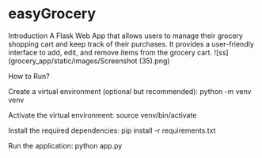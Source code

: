 # easyGrocery

Introduction
A Flask Web App  that allows users to manage their grocery shopping cart and keep track of their purchases. It provides a user-friendly interface to add, edit, and remove items from the grocery cart.
![ss](grocery_app/static/images/Screenshot (35).png)



How to Run?

Create a virtual environment (optional but recommended): python -m venv venv

Activate the virtual environment: source venv/bin/activate

Install the required dependencies: pip install -r requirements.txt

Run the application: python app.py


